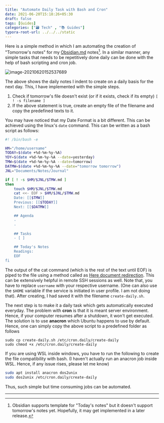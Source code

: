 ```yaml
---
title: "Automate Daily Task with Bash and Cron"
date: 2021-06-20T15:18:26+05:30
draft: false
tags: [Guides]
categories: ["🗃️ Tech" , "📚 Guides"]
typora-root-url: ../../../static
---
```


Here is a simple method in which I am automating the creation of "Tomorrow's notes" for my [Obsidian.md](https://obsidian.md/) notes[^1]. In a similar manner, any simple tasks that needs to be repetitively done daily can be done with the help of bash scripting and cron job.

![image-20210620152537689](/2021/automate-daily-task-with-bash-and-cron/image-20210620152537689.png)

The above shows the daily notes I indent to create on a daily basis for the next day. This, I have implemented with the simple steps.

1. Check if tomorrow's file doesn't exist (or if it exists, check if its empty) `[ ! -s filename ]`
2. If the above statement is true, create an empty file of the filename and copy the predefined texts to it.

You may have noticed that my Date Format is a bit different. This can be achieved using the linux's `date` command. This can be written as a bash script as follows:

```bash
#! /bin/bash -e

HM="/home/username"
TODAY=$(date +%d-%m-%y-%A)
YDY=$(date +%d-%m-%y-%A --date=yesterday)
TMW=$(date +%d-%m-%y-%A --date=tomorrow)
DATMW=$(date +%d-%m-%y-%A --date="tomorrow tomorrow")
JNL="Documents/Notes/Journal"

if [ ! -s $HM/$JNL/$TMW.md ]
then
	touch $HM/$JNL/$TMW.md
	cat <<- EOF > $HM/$JNL/$TMW.md
	Date: [[$TMW]]
	Previous: [[$TODAY]]  
	Next: [[$DATMW]]

	## Agenda
	- 
	- 

	## Tasks
	- [ ] 

	## Today's Notes
	Readings:
	EOF
fi
```

The output of the cat command (which is the rest of the text until EOF) is piped to the file using a method called as [Here document redirection](https://linuxize.com/post/bash-heredoc/). This can be extensively helpful in remote SSH sessions as well. Note that, you have to replace `username` with your respective username. (One can also use the `$HOME` variable if the service is initiated in user profile. I am not doing that). After creating, I had saved it with the filename `create-daily.sh`. 

The next step is to make it a daily task which gets automatically executed everyday. The problem with **cron** is that it is meant server environment. Hence, if your computer resumes after a shutdown, it won't get executed. The solution is to use **anacron** which Ubuntu happens to use by default. Hence, one can simply copy the above script to a predefined folder as follows

```shell
sudo cp create-daily.sh /etc/cron.daily/create-daily
sudo chmod +x /etc/cron.daily/create-daily
```

If you are using WSL inside windows, you have to run the following to create the file compatibility with bash. (I haven't actually run an anacron job inside WSL. Hence, if any issue rises, please let me know)

```bash
sudo apt install anacron dos2unix
sudo dos2unix /etc/cron.daily/create-daily
```

Thus, such simple but time consuming jobs can be automated.

---

[^1]: Obsidian supports template for "Today's notes" but it doesn't support tomorrow's notes yet. Hopefully, it may get implemented in a later release.
